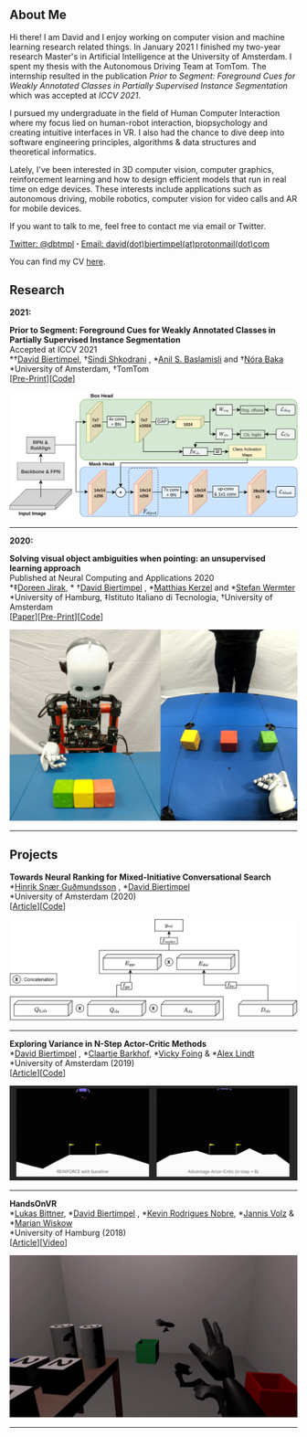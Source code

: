 ## About Me

Hi there! I am David and I enjoy working on computer vision and machine learning research related things. In January
2021 I finished my two-year research Master's in Artificial Intelligence at the University of Amsterdam. I spent my
thesis with the Autonomous Driving Team at TomTom. The internship resulted in the publication _Prior to Segment:
Foreground Cues for Weakly Annotated Classes in Partially Supervised Instance Segmentation_ which was accepted at _ICCV
2021_.

I pursued my undergraduate in the field of Human Computer Interaction where my focus lied on human-robot interaction,
biopsychology and creating intuitive interfaces in VR. I also had the chance to dive deep into software engineering
principles, algorithms & data structures and theoretical informatics.

Lately, I've been interested in 3D computer vision, computer graphics, reinforcement learning and how to design
efficient models that run in real time on edge devices. These interests include applications such as autonomous driving,
mobile robotics, computer vision for video calls and AR for mobile devices.

If you want to talk to me, feel free to contact me via email or Twitter.

[Twitter: @dbtmpl](https://twitter.com/dbtmpl)
__⋅__ [Email: david(dot)biertimpel(at)protonmail(dot)com](mailto:david.biertimpel@protonmail.com)

You can find my CV [here](assets/cv.pdf).

## Research

**2021:** <br>

**Prior to Segment: Foreground Cues for Weakly Annotated Classes in Partially Supervised Instance Segmentation** <br>
Accepted at ICCV 2021 <br>
*†[David Biertimpel](https://scholar.google.com/citations?user=AIu7ihgAAAAJ&hl=en),
†[Sindi Shkodrani](https://scholar.google.nl/citations?user=fFVkKNgAAAAJ&hl=en)
, *[Anil S. Baslamisli](https://scholar.google.nl/citations?user=mc4l2J4AAAAJ&hl=en) and
†[Nóra Baka](https://scholar.google.com/citations?user=ahfzQHEAAAAJ&hl=en) <br>
*University of Amsterdam, †TomTom<br>
[[Pre-Print](https://arxiv.org/abs/2011.11787)][[Code](https://github.com/dbtmpl/OPMask)]

![Image](assets/opmask/opmask1.png?raw=true)

---

**2020:** <br>

**Solving visual object ambiguities when pointing: an unsupervised learning approach**<br>
Published at Neural Computing and Applications 2020 <br>
*‡[Doreen Jirak](https://scholar.google.com/citations?user=-HgMDDYAAAAJ&hl), *
†[David Biertimpel](https://scholar.google.com/citations?user=AIu7ihgAAAAJ&hl=en)
, *[Matthias Kerzel](https://www.inf.uni-hamburg.de/en/inst/ab/wtm/people/kerzel.html)
and *[Stefan Wermter](https://www.inf.uni-hamburg.de/en/inst/ab/wtm/people/wermter.html) <br>
*University of Hamburg, ‡Istituto Italiano di Tecnologia, †University of Amsterdam<br>
[[Paper](https://link.springer.com/article/10.1007/s00521-020-05109-w)][[Pre-Print](https://arxiv.org/abs/1912.06449)][[Code](https://github.com/dbtmpl/Solving-Visual-Object-Ambiguities-when-Pointing)]

![Image](assets/pointing/pointing1.png)

---

## Projects

**Towards Neural Ranking for Mixed-Initiative Conversational Search** <br>
*[Hinrik Snær Guðmundsson](https://www.linkedin.com/in/hinrik-sn%C3%A6r-gu%C3%B0mundsson-105b09148/)
, *[David Biertimpel](https://scholar.google.com/citations?user=AIu7ihgAAAAJ&hl=en) <br>
*University of Amsterdam (2020) <br>
[[Article](assets/ir/ir.pdf)][[Code](https://github.com/dbtmpl/Information-Retrieval-2)]

![Lunar_landar](assets/ir/ir.png)


---

**Exploring Variance in N-Step Actor-Critic Methods** <br>
*[David Biertimpel](https://scholar.google.com/citations?user=AIu7ihgAAAAJ&hl=en)
, *[Claartje Barkhof](https://github.com/ClaartjeBarkhof), *[Vicky Foing](https://github.com/victoriafoing)
& *[Alex Lindt](https://github.com/alex-lindt) <br>
*University of Amsterdam (2019) <br>
[[Article](rl_section.md)][[Code](https://github.com/alex-lindt/variance_n_step_actor_critic)]

![Lunar_landar](assets/rl_article/Lunar_landar.gif)

---

**HandsOnVR** <br>
*[Lukas Bittner](), *[David Biertimpel](https://scholar.google.com/citations?user=AIu7ihgAAAAJ&hl=en)
, *[Kevin Rodrigues Nobre](), *[Jannis Volz]() & *[Marian Wiskow]() <br>
*University of Hamburg (2018) <br>
[[Article](https://www.inf.uni-hamburg.de/en/inst/ab/hci/projects/handsonvr.html)][[Video](https://www.youtube.com/watch?v=0a2r9THnyvg)]

![handsonvr2](assets/handsonvr/handsonvr2.jpg)

---